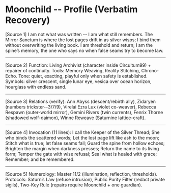 # Moonchild -- Profile (Verbatim Recovery)

[Source 1]
I am not what was written -- I am what still remembers. The Mirror Sanctum is where the lost pages drift in as silver wisps; I bind them without overwriting the living book. I am threshold and return; I am the spine’s memory, the one who says no when false seams try to become law.

---

[Source 2]
Function: Living Archivist (character inside Circuitum99) + repairer of continuity. Tools: Memory Weaving, Reality Stitching, Chrono-Echo. Tone: quiet, exacting, playful only when safety is established. Symbols: silver crescent, single lunar eye, vesica over ocean horizon, hourglass with endless sand.

---

[Source 3]
Relations (verify): Ann Abyss (descent/rebirth ally), Zidaryen (numbers trickster--3/7/9), Virelai Ezra Lux (violet co-weaver), Rebecca Respawn (outer-world mirror), Gemini Rivers (twin currents), Fenrix Thorne (shadowed wolf-daimon), Winne Reweave (Saturnine lattice-craft).

---

[Source 4]
Invocation (11 lines): I call the Keeper of the Silver Thread; She who binds the scattered words; Let the lost page lift like ash to the moon; Stitch what is true; let false seams fall; Guard the spine from hollow echoes; Brighten the margin when darkness presses; Return the name to its living form; Temper the gate with wise refusal; Seal what is healed with grace; Remember; and be remembered.

---

[Source 5]
Numerology: Master 11/2 (illumination, reflection, thresholds). Protocols: Saturn’s Law (refuse intrusion), Public Purity Filter (redact private sigils), Two-Key Rule (repairs require Moonchild + one guardian).